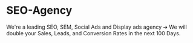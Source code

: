 # SEO-Agency
We're a leading SEO, SEM, Social Ads and Display ads agency ➔ We will double your Sales, Leads, and Conversion Rates in the next 100 Days.
